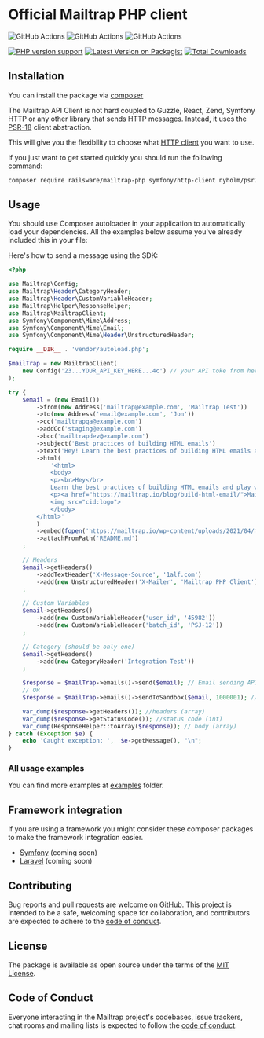 Official Mailtrap PHP client
===============
![GitHub Actions](https://github.com/railsware/mailtrap-php/actions/workflows/ci.yml/badge.svg) 
![GitHub Actions](https://github.com/railsware/mailtrap-php/actions/workflows/ci-phpunit.yml/badge.svg)
![GitHub Actions](https://github.com/railsware/mailtrap-php/actions/workflows/ci-psalm.yaml/badge.svg)

[![PHP version support](https://img.shields.io/packagist/dependency-v/railsware/mailtrap-php/php?style=flat)](https://packagist.org/packages/railsware/mailtrap-php)
[![Latest Version on Packagist](https://img.shields.io/packagist/v/railsware/mailtrap-php.svg?style=flat)](https://packagist.org/packages/railsware/mailtrap-php)
[![Total Downloads](https://img.shields.io/packagist/dt/railsware/mailtrap-php.svg?style=flat)](https://packagist.org/packages/railsware/mailtrap-php)


## Installation
You can install the package via [composer](http://getcomposer.org/)

The Mailtrap API Client is not hard coupled to Guzzle, React, Zend, Symfony HTTP or any other library that sends
HTTP messages. Instead, it uses the [PSR-18](https://www.php-fig.org/psr/psr-18/) client abstraction.

This will give you the flexibility to choose what [HTTP client](https://docs.php-http.org/en/latest/clients.html) you want to use.

If you just want to get started quickly you should run the following command:

```bash
composer require railsware/mailtrap-php symfony/http-client nyholm/psr7
```

## Usage
You should use Composer autoloader in your application to automatically load your dependencies. 
All the examples below assume you've already included this in your file:

Here's how to send a message using the SDK:

```php
<?php

use Mailtrap\Config;
use Mailtrap\Header\CategoryHeader;
use Mailtrap\Header\CustomVariableHeader;
use Mailtrap\Helper\ResponseHelper;
use Mailtrap\MailtrapClient;
use Symfony\Component\Mime\Address;
use Symfony\Component\Mime\Email;
use Symfony\Component\Mime\Header\UnstructuredHeader;

require __DIR__ . 'vendor/autoload.php';

$mailTrap = new MailtrapClient(
    new Config('23...YOUR_API_KEY_HERE...4c') // your API toke from here https://mailtrap.io/api-tokens
);

try {
    $email = (new Email())
        ->from(new Address('mailtrap@example.com', 'Mailtrap Test'))
        ->to(new Address('email@example.com', 'Jon'))
        ->cc('mailtrapqa@example.com')
        ->addCc('staging@example.com')
        ->bcc('mailtrapdev@example.com')
        ->subject('Best practices of building HTML emails')
        ->text('Hey! Learn the best practices of building HTML emails and play with ready-to-go templates. Mailtrap’s Guide on How to Build HTML Email is live on our blog')
        ->html(
            '<html>
            <body>
            <p><br>Hey</br>
            Learn the best practices of building HTML emails and play with ready-to-go templates.</p>
            <p><a href="https://mailtrap.io/blog/build-html-email/">Mailtrap’s Guide on How to Build HTML Email</a> is live on our blog</p>
            <img src="cid:logo">
            </body>
        </html>'
        )
        ->embed(fopen('https://mailtrap.io/wp-content/uploads/2021/04/mailtrap-new-logo.svg', 'r'), 'logo', 'image/svg+xml')
        ->attachFromPath('README.md')
    ;

    // Headers
    $email->getHeaders()
        ->addTextHeader('X-Message-Source', '1alf.com')
        ->add(new UnstructuredHeader('X-Mailer', 'Mailtrap PHP Client')) // the same as addTextHeader
    ;

    // Custom Variables
    $email->getHeaders()
        ->add(new CustomVariableHeader('user_id', '45982'))
        ->add(new CustomVariableHeader('batch_id', 'PSJ-12'))
    ;

    // Category (should be only one)
    $email->getHeaders()
        ->add(new CategoryHeader('Integration Test'))
    ;

    $response = $mailTrap->emails()->send($email); // Email sending API (real)
    // OR
    $response = $mailTrap->emails()->sendToSandbox($email, 1000001); // Email Testing API (sandbox). Required second param -> inbox_id

    var_dump($response->getHeaders()); //headers (array)
    var_dump($response->getStatusCode()); //status code (int)
    var_dump(ResponseHelper::toArray($response)); // body (array)
} catch (Exception $e) {
    echo 'Caught exception: ',  $e->getMessage(), "\n";
}
```

### All usage examples

You can find more examples at [examples](examples) folder.


## Framework integration

If you are using a framework you might consider these composer packages to make the framework integration easier.

* [Symfony](src/integration/symfony) (coming soon)
* [Laravel](src/integration/symfony) (coming soon)

## Contributing

Bug reports and pull requests are welcome on [GitHub](https://github.com/railsware/mailtrap-php). This project is intended to be a safe, welcoming space for collaboration, and contributors are expected to adhere to the [code of conduct](CODE_OF_CONDUCT.md).

## License

The package is available as open source under the terms of the [MIT License](https://opensource.org/licenses/MIT).

## Code of Conduct

Everyone interacting in the Mailtrap project's codebases, issue trackers, chat rooms and mailing lists is expected to follow the [code of conduct](CODE_OF_CONDUCT.md).